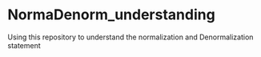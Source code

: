 # NormaDenorm_understanding
Using this repository to understand the normalization and Denormalization statement 
